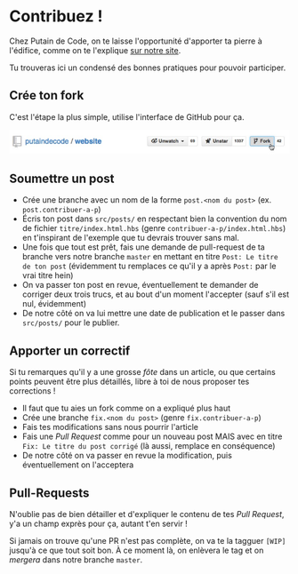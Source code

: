 # Contribuez !

Chez Putain de Code, on te laisse l'opportunité d'apporter ta pierre à
l'édifice, comme on te l'explique [sur notre
site](http://putaindecode.fr/a-propos).

Tu trouveras ici un condensé des bonnes pratiques pour pouvoir participer.

## Crée ton fork

C'est l'étape la plus simple, utilise l'interface de GitHub pour ça.

![github-fork](src/media/github/fork-button.jpg)

## Soumettre un post

* Crée une branche avec un nom de la forme `post.<nom du post>` (ex.
  `post.contribuer-a-p`)
* Écris ton post dans `src/posts/` en respectant bien la convention du
  nom de fichier `titre/index.html.hbs` (genre `contribuer-a-p/index.html.hbs`)
  en t'inspirant de l'exemple que tu devrais trouver sans mal.
* Une fois que tout est prêt, fais une demande de pull-request de ta branche
  vers notre branche `master` en mettant en titre `Post: Le titre de ton post`
  (évidemment tu remplaces ce qu'il y a après `Post:` par le vrai titre hein)
* On va passer ton post en revue, éventuellement te demander de corriger deux
  trois trucs, et au bout d'un moment l'accepter (sauf s'il est nul, évidemment)
* De notre côté on va lui mettre une date de publication et le passer dans
  `src/posts/` pour le publier.

## Apporter un correctif

Si tu remarques qu'il y a une grosse *fôte* dans un article, ou que certains
points peuvent être plus détaillés, libre à toi de nous proposer tes corrections
!

* Il faut que tu aies un fork comme on a expliqué plus haut
* Crée une branche `fix.<nom du post>` (genre `fix.contribuer-a-p`)
* Fais tes modifications sans nous pourrir l'article
* Fais une *Pull Request* comme pour un nouveau post MAIS avec en titre
  `Fix: Le titre du post corrigé` (là aussi, remplace en conséquence)
* De notre côté on va passer en revue la modification, puis éventuellement on
  l'acceptera

## Pull-Requests

N'oublie pas de bien détailler et d'expliquer le contenu de tes *Pull Request*,
y'a un champ exprès pour ça, autant t'en servir !

Si jamais on trouve qu'une PR n'est pas complète, on va te la tagguer `[WIP]`
jusqu'à ce que tout soit bon. À ce moment là, on enlèvera le tag et on *mergera*
dans notre branche `master`.

